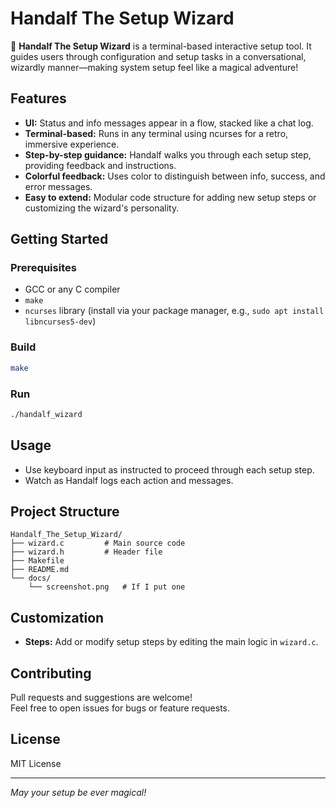 
# Handalf The Setup Wizard

🧙 **Handalf The Setup Wizard** is a terminal-based interactive setup tool. It guides users through configuration and setup tasks in a conversational, wizardly manner—making system setup feel like a magical adventure!

## Features

- **UI:** Status and info messages appear in a flow, stacked like a chat log.
- **Terminal-based:** Runs in any terminal using ncurses for a retro, immersive experience.
- **Step-by-step guidance:** Handalf walks you through each setup step, providing feedback and instructions.
- **Colorful feedback:** Uses color to distinguish between info, success, and error messages.
- **Easy to extend:** Modular code structure for adding new setup steps or customizing the wizard's personality.


## Getting Started

### Prerequisites

- GCC or any C compiler
- `make`
- `ncurses` library (install via your package manager, e.g., `sudo apt install libncurses5-dev`)

### Build

```sh
make
```

### Run

```sh
./handalf_wizard
```

## Usage

- Use keyboard input as instructed to proceed through each setup step.
- Watch as Handalf logs each action and messages.

## Project Structure

```
Handalf_The_Setup_Wizard/
├── wizard.c         # Main source code
├── wizard.h         # Header file
├── Makefile
├── README.md
└── docs/
    └── screenshot.png   # If I put one
```

## Customization

- **Steps:** Add or modify setup steps by editing the main logic in `wizard.c`.

## Contributing

Pull requests and suggestions are welcome!  
Feel free to open issues for bugs or feature requests.

## License

MIT License

---

*May your setup be ever magical!*

